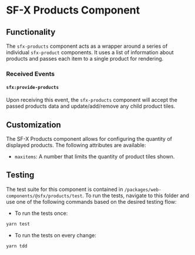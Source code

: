 # SF-X Products Component

## Functionality
The `sfx-products` component acts as a wrapper around a series of individual
`sfx-product` components. It uses a list of information about products
and passes each item to a single product for rendering.

### Received Events

#### `sfx:provide-products`
Upon receiving this event, the `sfx-products` component will accept
the passed products data and update/add/remove any child product tiles.

## Customization
The SF-X Products component allows for configuring the quantity of displayed
products. The following attributes are available:
- `maxitems`: A number that limits the quantity of product tiles shown.

## Testing
The test suite for this component is contained in `/packages/web-components/@sfx/products/test`.
To run the tests, navigate to this folder and use one of the following commands based on the desired testing flow:

- To run the tests once:

 ```sh
yarn test
```

- To run the tests on every change:

```sh
yarn tdd
```
